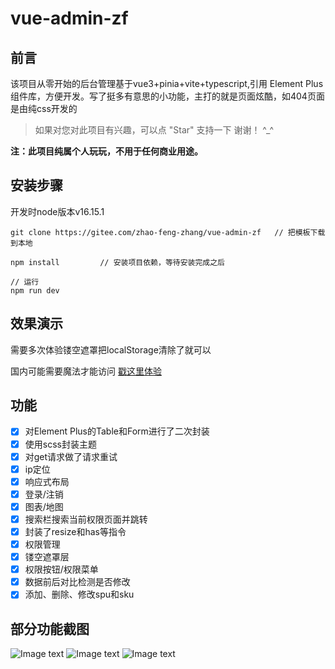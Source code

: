 # vue-admin-zf
## 前言
该项目从零开始的后台管理基于vue3+pinia+vite+typescript,引用 Element Plus 组件库，方便开发。写了挺多有意思的小功能，主打的就是页面炫酷，如404页面是由纯css开发的
>  如果对您对此项目有兴趣，可以点 "Star" 支持一下 谢谢！ ^_^
> 
__注：此项目纯属个人玩玩，不用于任何商业用途。__

## 安装步骤
开发时node版本v16.15.1
```
git clone https://gitee.com/zhao-feng-zhang/vue-admin-zf   // 把模板下载到本地

npm install         // 安装项目依赖，等待安装完成之后

// 运行
npm run dev
```


## 效果演示
需要多次体验镂空遮罩把localStorage清除了就可以

国内可能需要魔法才能访问
[戳这里体验](https://vue-admin-zf.vercel.app/)



## 功能
-   [x] 对Element Plus的Table和Form进行了二次封装
-   [x] 使用scss封装主题
-   [x] 对get请求做了请求重试
-   [x] ip定位
-   [x] 响应式布局
-   [x] 登录/注销
-   [x] 图表/地图
-   [x] 搜索栏搜索当前权限页面并跳转
-   [x] 封装了resize和has等指令
-   [x] 权限管理
-   [x] 镂空遮罩层
-   [x] 权限按钮/权限菜单
-   [x] 数据前后对比检测是否修改
-   [x] 添加、删除、修改spu和sku

## 部分功能截图
![Image text](https://cdn.jsdelivr.net/gh/very110/CSS-effects/text1.gif)
![Image text](https://cdn.jsdelivr.net/gh/very110/CSS-effects/text2.gif)
![Image text](https://cdn.jsdelivr.net/gh/very110/CSS-effects/20230813213507.png)
